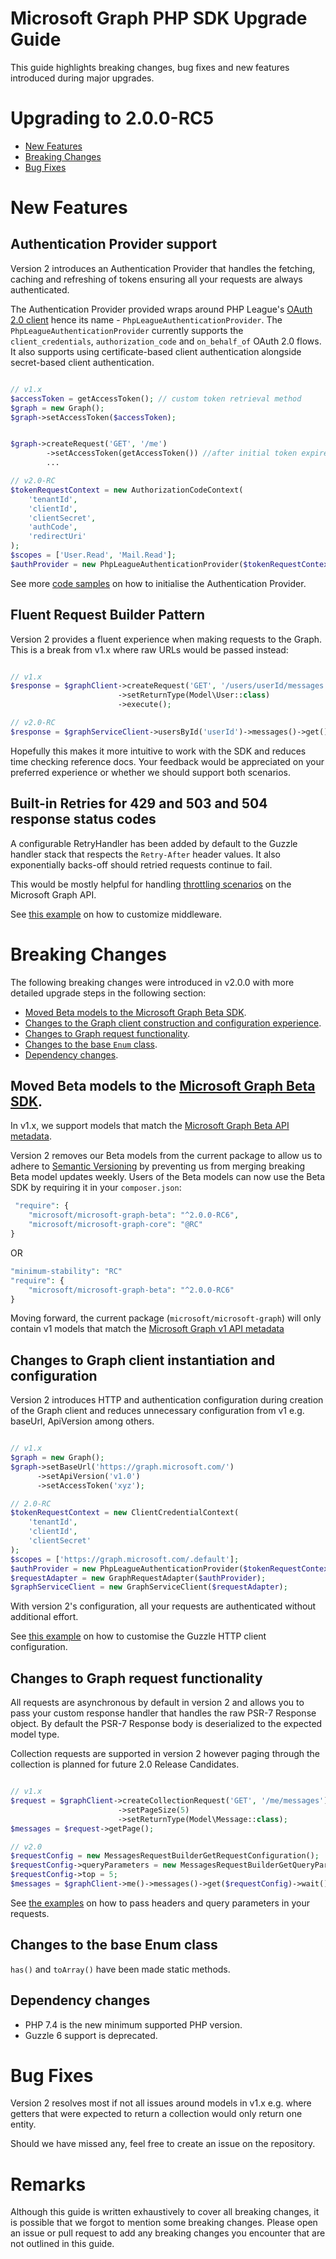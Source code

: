 # Microsoft Graph PHP SDK Upgrade Guide

This guide highlights breaking changes, bug fixes and new features introduced during major upgrades.


# Upgrading to 2.0.0-RC5
- [New Features](#new-features)
- [Breaking Changes](#breaking-changes)
- [Bug Fixes](#bug-fixes)


# New Features

## Authentication Provider support
Version 2 introduces an Authentication Provider that handles the fetching, caching and refreshing of tokens ensuring all your requests are always authenticated.

The Authentication Provider provided wraps around PHP League's [OAuth 2.0 client](https://oauth2-client.thephpleague.com/) hence its name - `PhpLeagueAuthenticationProvider`. The `PhpLeagueAuthenticationProvider` currently supports the `client_credentials`, `authorization_code` and `on_behalf_of` OAuth 2.0 flows. It also supports using certificate-based client authentication alongside secret-based client authentication.

```php

// v1.x
$accessToken = getAccessToken(); // custom token retrieval method
$graph = new Graph();
$graph->setAccessToken($accessToken);


$graph->createRequest('GET', '/me')
        ->setAccessToken(getAccessToken()) //after initial token expires
        ...

// v2.0-RC
$tokenRequestContext = new AuthorizationCodeContext(
    'tenantId',
    'clientId',
    'clientSecret',
    'authCode',
    'redirectUri'
);
$scopes = ['User.Read', 'Mail.Read'];
$authProvider = new PhpLeagueAuthenticationProvider($tokenRequestContext, $scopes);

```

See more [code samples](README.md#create-an-authentication-provider-object) on how to initialise the Authentication Provider.

## Fluent Request Builder Pattern
Version 2 provides a fluent experience when making requests to the Graph. This is a break
from v1.x where raw URLs would be passed instead:

```php

// v1.x
$response = $graphClient->createRequest('GET', '/users/userId/messages')
                        ->setReturnType(Model\User::class)
                        ->execute();

// v2.0-RC
$response = $graphServiceClient->usersById('userId')->messages()->get()->wait();
```

Hopefully this makes it more intuitive to work with the SDK and reduces time checking reference docs. Your feedback would be appreciated on your preferred experience or whether we should support both scenarios.

## Built-in Retries for 429 and 503 and 504 response status codes

A configurable RetryHandler has been added by default to the Guzzle handler stack that
respects the `Retry-After` header values. It also exponentially backs-off should retried requests continue to fail.

This would be mostly helpful for handling [throttling scenarios](https://docs.microsoft.com/en-us/graph/throttling) on the Microsoft Graph API.

See [this example](docs/Examples.md#customizing-middleware-configuration) on how to customize middleware.

# Breaking Changes
The following breaking changes were introduced in v2.0.0 with more detailed upgrade steps in the following section:
- [Moved Beta models to the Microsoft Graph Beta SDK](#moved-beta-models-to-the-microsoft-graph-beta-sdkhttpspackagistorgpackagesmicrosoftmicrosoft-graph-beta).
- [Changes to the Graph client construction and configuration experience](#changes-to-graph-client-instantiation-and-configuration).
- [Changes to Graph request functionality](#changes-to-graph-request-functionality).
- [Changes to the base `Enum` class](#changes-to-the-base-enum-class).
- [Dependency changes](#dependency-changes).


## Moved Beta models to the [Microsoft Graph Beta SDK](https://packagist.org/packages/microsoft/microsoft-graph-beta).
In v1.x, we support models that match the [Microsoft Graph Beta API metadata](https://graph.microsoft.com/beta/$metadata).

Version 2 removes our Beta models from the current package to allow us to adhere to [Semantic Versioning](https://semver.org/spec/v2.0.0.html) by preventing us
from merging breaking Beta model updates weekly. Users of the Beta models can now use the Beta SDK by requiring it in your `composer.json`:
```php
 "require": {
    "microsoft/microsoft-graph-beta": "^2.0.0-RC6",
    "microsoft/microsoft-graph-core": "@RC"
}
```
OR
```php
"minimum-stability": "RC"
"require": {
    "microsoft/microsoft-graph-beta": "^2.0.0-RC6"
}
```
Moving forward, the current package (`microsoft/microsoft-graph`) will only contain v1 models that match the [Microsoft Graph v1 API metadata](https://graph.microsoft.com/v1.0/$metadata)

## Changes to Graph client instantiation and configuration
Version 2 introduces HTTP and authentication configuration during creation of the Graph client and reduces unnecessary configuration from v1 e.g. baseUrl, ApiVersion among others.

```php

// v1.x
$graph = new Graph();
$graph->setBaseUrl('https://graph.microsoft.com/')
      ->setApiVersion('v1.0')
      ->setAccessToken('xyz');

// 2.0-RC
$tokenRequestContext = new ClientCredentialContext(
    'tenantId',
    'clientId',
    'clientSecret'
);
$scopes = ['https://graph.microsoft.com/.default'];
$authProvider = new PhpLeagueAuthenticationProvider($tokenRequestContext, $scopes);
$requestAdapter = new GraphRequestAdapter($authProvider);
$graphServiceClient = new GraphServiceClient($requestAdapter);

```
With version 2's configuration, all your requests are authenticated without additional effort.

See [this example](docs/Examples.md#creating-a-graph-client) on how to customise the Guzzle HTTP client configuration.

## Changes to Graph request functionality

All requests are asynchronous by default in version 2 and allows you to pass your custom
response handler that handles the raw PSR-7 Response object. By default the PSR-7 Response body is deserialized to the expected model type.

Collection requests are supported in version 2 however paging through the collection is planned for future 2.0 Release Candidates.

```php

// v1.x
$request = $graphClient->createCollectionRequest('GET', '/me/messages');
                        ->setPageSize(5)
                        ->setReturnType(Model\Message::class);
$messages = $request->getPage();

// v2.0
$requestConfig = new MessagesRequestBuilderGetRequestConfiguration();
$requestConfig->queryParameters = new MessagesRequestBuilderGetQueryParameters();
$requestConfig->top = 5;
$messages = $graphClient->me()->messages()->get($requestConfig)->wait();
```

See [the examples](docs/Examples.md) on how to pass headers and query parameters in your requests.

## Changes to the base Enum class
`has()` and `toArray()` have been made static methods.

## Dependency changes

- PHP 7.4 is the new minimum supported PHP version.
- Guzzle 6 support is deprecated.




# Bug Fixes
Version 2 resolves most if not all issues around models in v1.x e.g. where getters
that were expected to return a collection would only return one entity.

Should we have missed any, feel free to create an issue on the repository.


# Remarks
Although this guide is written exhaustively to cover all breaking changes, it is possible that we forgot to mention some breaking changes.
Please open an issue or pull request to add any breaking changes you encounter that are not outlined in this guide.

